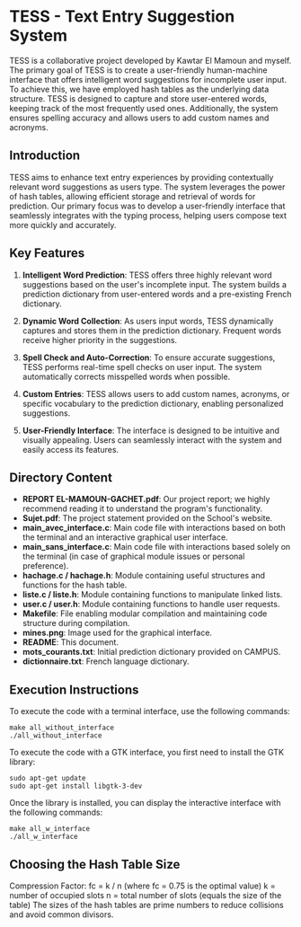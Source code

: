 # TESS - Text Entry Suggestion System

TESS is a collaborative project developed by Kawtar El Mamoun and myself. The primary goal of TESS is to create a user-friendly human-machine interface that offers intelligent word suggestions for incomplete user input. To achieve this, we have employed hash tables as the underlying data structure. TESS is designed to capture and store user-entered words, keeping track of the most frequently used ones. Additionally, the system ensures spelling accuracy and allows users to add custom names and acronyms.

## Introduction

TESS aims to enhance text entry experiences by providing contextually relevant word suggestions as users type. The system leverages the power of hash tables, allowing efficient storage and retrieval of words for prediction. Our primary focus was to develop a user-friendly interface that seamlessly integrates with the typing process, helping users compose text more quickly and accurately.

## Key Features

1. **Intelligent Word Prediction**: TESS offers three highly relevant word suggestions based on the user's incomplete input. The system builds a prediction dictionary from user-entered words and a pre-existing French dictionary.

2. **Dynamic Word Collection**: As users input words, TESS dynamically captures and stores them in the prediction dictionary. Frequent words receive higher priority in the suggestions.

3. **Spell Check and Auto-Correction**: To ensure accurate suggestions, TESS performs real-time spell checks on user input. The system automatically corrects misspelled words when possible.

4. **Custom Entries**: TESS allows users to add custom names, acronyms, or specific vocabulary to the prediction dictionary, enabling personalized suggestions.

5. **User-Friendly Interface**: The interface is designed to be intuitive and visually appealing. Users can seamlessly interact with the system and easily access its features.

## Directory Content

- **REPORT EL-MAMOUN-GACHET.pdf**: Our project report; we highly recommend reading it to understand the program's functionality.
- **Sujet.pdf**: The project statement provided on the School's website.
- **main_avec_interface.c**: Main code file with interactions based on both the terminal and an interactive graphical user interface.
- **main_sans_interface.c**: Main code file with interactions based solely on the terminal (in case of graphical module issues or personal preference).
- **hachage.c / hachage.h**: Module containing useful structures and functions for the hash table.
- **liste.c / liste.h**: Module containing functions to manipulate linked lists.
- **user.c / user.h**: Module containing functions to handle user requests.
- **Makefile**: File enabling modular compilation and maintaining code structure during compilation.
- **mines.png**: Image used for the graphical interface.
- **README**: This document.
- **mots_courants.txt**: Initial prediction dictionary provided on CAMPUS.
- **dictionnaire.txt**: French language dictionary.

## Execution Instructions

To execute the code with a terminal interface, use the following commands:
```
make all_without_interface
./all_without_interface
```

To execute the code with a GTK interface, you first need to install the GTK library:
```
sudo apt-get update
sudo apt-get install libgtk-3-dev
```

Once the library is installed, you can display the interactive interface with the following commands:
```
make all_w_interface
./all_w_interface
```

## Choosing the Hash Table Size

Compression Factor: fc = k / n (where fc = 0.75 is the optimal value)
k = number of occupied slots
n = total number of slots (equals the size of the table)
The sizes of the hash tables are prime numbers to reduce collisions and avoid common divisors.
